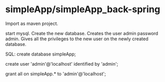 # simpleApp/simpleApp_back-spring
Import as maven project.

start mysql.
Create the new database. Creates the user admin password admin. Gives all the privileges to the new user on the newly created database.


SQL:
create database simpleApp;

create user 'admin'@'localhost' identified by 'admin';

grant all on simpleApp.* to 'admin'@'localhost';
